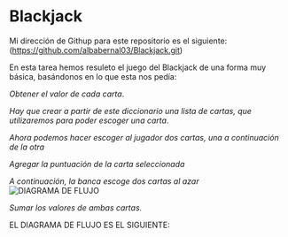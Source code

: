 # Blackjack

Mi dirección de Githup para este repositorio es el siguiente:(https://github.com/albabernal03/Blackjack.git)

En esta tarea hemos resuleto el juego del Blackjack de una forma muy básica, basándonos en lo que esta nos pedía:


*Obtener el valor de cada carta*.

*Hay que crear a partir de este diccionario una lista de cartas, que utilizaremos para poder escoger una carta*.

*Ahora podemos hacer escoger al jugador dos cartas, una a continuación de la otra*

*Agregar la puntuación de la carta seleccionada*

*A continuación, la banca escoge dos cartas al azar*![DIAGRAMA DE FLUJO](https://user-images.githubusercontent.com/91721875/143091518-9ccc5cb9-6065-4b34-9874-08aaea1c0dc4.jpg)


*Sumar los valores de ambas cartas.*


EL DIAGRAMA DE FLUJO ES EL SIGUIENTE:




